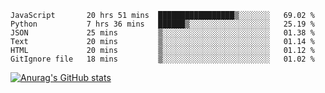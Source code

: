 <!--START_SECTION:waka-->

```text
JavaScript       20 hrs 51 mins  █████████████████▒░░░░░░░   69.02 %
Python           7 hrs 36 mins   ██████▒░░░░░░░░░░░░░░░░░░   25.19 %
JSON             25 mins         ▒░░░░░░░░░░░░░░░░░░░░░░░░   01.38 %
Text             20 mins         ▒░░░░░░░░░░░░░░░░░░░░░░░░   01.14 %
HTML             20 mins         ▒░░░░░░░░░░░░░░░░░░░░░░░░   01.12 %
GitIgnore file   18 mins         ▒░░░░░░░░░░░░░░░░░░░░░░░░   01.02 %
```

<!--END_SECTION:waka-->

[![Anurag's GitHub stats](https://github-readme-stats.vercel.app/api?username=FelipeRistow&count_private=true&theme=synthwave)](https://github.com/anuraghazra/github-readme-stats)
